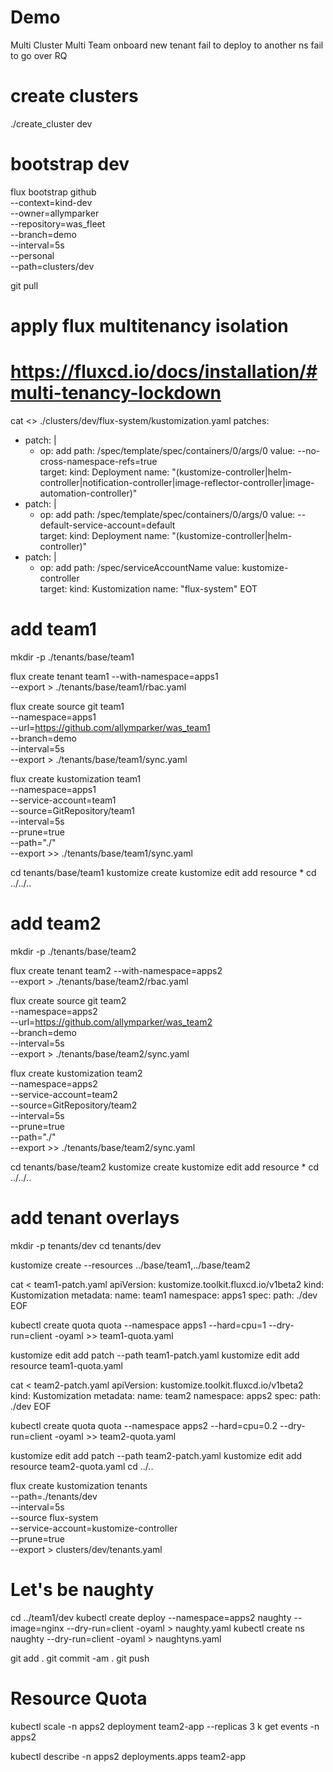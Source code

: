 # Demo

Multi Cluster
Multi Team
onboard new tenant
fail to deploy to another ns
fail to go over RQ

# create clusters
./create_cluster dev

# bootstrap dev
flux bootstrap github \
 --context=kind-dev \
 --owner=allymparker \
 --repository=was_fleet \
 --branch=demo \
 --interval=5s \
 --personal \
 --path=clusters/dev

git pull
# apply flux multitenancy isolation
# https://fluxcd.io/docs/installation/#multi-tenancy-lockdown
cat <<EOT >> ./clusters/dev/flux-system/kustomization.yaml
patches:
  - patch: |
      - op: add
        path: /spec/template/spec/containers/0/args/0
        value: --no-cross-namespace-refs=true      
    target:
      kind: Deployment
      name: "(kustomize-controller|helm-controller|notification-controller|image-reflector-controller|image-automation-controller)"
  - patch: |
      - op: add
        path: /spec/template/spec/containers/0/args/0
        value: --default-service-account=default      
    target:
      kind: Deployment
      name: "(kustomize-controller|helm-controller)"
  - patch: |
      - op: add
        path: /spec/serviceAccountName
        value: kustomize-controller      
    target:
      kind: Kustomization
      name: "flux-system"
EOT

# add team1

mkdir -p ./tenants/base/team1

flux create tenant team1 --with-namespace=apps1 \
 --export > ./tenants/base/team1/rbac.yaml

flux create source git team1 \
 --namespace=apps1 \
 --url=https://github.com/allymparker/was_team1 \
 --branch=demo \
 --interval=5s \
 --export > ./tenants/base/team1/sync.yaml

flux create kustomization team1 \
 --namespace=apps1 \
 --service-account=team1 \
 --source=GitRepository/team1 \
 --interval=5s \
 --prune=true \
 --path="./" \
 --export >> ./tenants/base/team1/sync.yaml

cd tenants/base/team1
kustomize create 
kustomize edit add resource *
cd ../../..

# add team2

mkdir -p ./tenants/base/team2

flux create tenant team2 --with-namespace=apps2 \
 --export > ./tenants/base/team2/rbac.yaml

flux create source git team2 \
 --namespace=apps2 \
 --url=https://github.com/allymparker/was_team2 \
 --branch=demo \
 --interval=5s \
 --export > ./tenants/base/team2/sync.yaml

flux create kustomization team2 \
 --namespace=apps2 \
 --service-account=team2 \
 --source=GitRepository/team2 \
 --interval=5s \
 --prune=true \
 --path="./" \
 --export >> ./tenants/base/team2/sync.yaml

cd tenants/base/team2
kustomize create 
kustomize edit add resource *
cd ../../..

# add tenant overlays
mkdir -p tenants/dev
cd tenants/dev

kustomize create --resources ../base/team1,../base/team2

cat <<EOF > team1-patch.yaml
apiVersion: kustomize.toolkit.fluxcd.io/v1beta2
kind: Kustomization
metadata:
  name: team1
  namespace: apps1
spec:
  path: ./dev
EOF

kubectl create quota quota --namespace apps1 --hard=cpu=1 --dry-run=client -oyaml >> team1-quota.yaml 

kustomize edit add patch --path team1-patch.yaml
kustomize edit add resource team1-quota.yaml

cat <<EOF > team2-patch.yaml
apiVersion: kustomize.toolkit.fluxcd.io/v1beta2
kind: Kustomization
metadata:
  name: team2
  namespace: apps2
spec:
  path: ./dev
EOF


kubectl create quota quota --namespace apps2 --hard=cpu=0.2 --dry-run=client -oyaml >> team2-quota.yaml 

kustomize edit add patch --path team2-patch.yaml
kustomize edit add resource team2-quota.yaml
cd ../..



flux create kustomization tenants \
--path=./tenants/dev \
--interval=5s \
--source flux-system \
--service-account=kustomize-controller \
--prune=true \
--export > clusters/dev/tenants.yaml


# Let's be naughty
cd ../team1/dev
kubectl create deploy --namespace=apps2 naughty --image=nginx --dry-run=client -oyaml > naughty.yaml
kubectl create ns naughty --dry-run=client -oyaml > naughtyns.yaml

git add .
git commit -am .
git push

# Resource Quota
kubectl scale -n apps2 deployment team2-app --replicas 3 
k get events -n apps2 

kubectl describe -n apps2 deployments.apps team2-app 